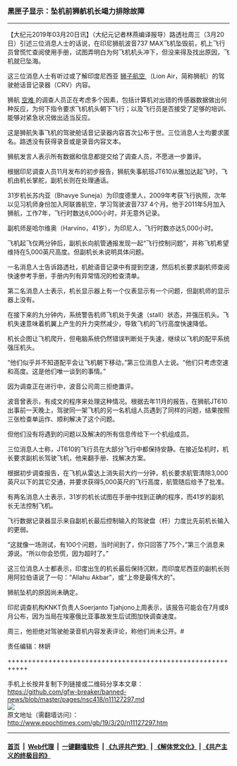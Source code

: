 ### 黑匣子显示：坠机前狮航机长竭力排除故障
------------------------

<p>
 【大纪元2019年03月20日讯】（大纪元记者林燕编译报导）路透社周三（3月20日）引述三位消息人士的话说，在印尼狮航波音737 MAX飞机坠毁前，机上飞行员曾慌忙查阅使用手册，试图弄明白为何飞机机头冲下，但没来得及找出原因，飞机就已坠海。
</p>
<p>
 这三位消息人士有听过或了解印度尼西亚
 <a href="http://www.epochtimes.com/gb/tag/%E7%8B%AE%E5%AD%90%E8%88%AA%E7%A9%BA.html">
  狮子航空
 </a>
 （Lion Air，简称狮航）的驾驶舱话音记录器（CRV）内容。
</p>
<p>
 狮航
 <a href="http://www.epochtimes.com/gb/tag/%E7%A9%BA%E9%9A%BE.html">
  空难
 </a>
 的调查人员正在考虑多个因素，包括计算机对出错的传感器数据做出何种反应，为何下指令要求飞机机头朝下飞行；以及飞行员是否接受了足够的培训、能够对紧急状况做出适当反应。
</p>
<p>
 这是狮航失事飞机的驾驶舱话音记录器内容首次公布于世。三位消息人士均要求匿名。路透没有获得录音或是录音内容文本。
</p>
<p>
 狮航发言人表示所有数据和信息都提交给了调查人员，不愿进一步置评。
</p>
<p>
 根据印尼调查人员11月发布的初步报告，狮航失事航班JT610从雅加达起飞时，飞机由机长掌舵，副机长则在处理通话。
</p>
<p>
 31岁机长苏内亚（Bhavye Suneja）为印度德里人，2009年考获飞行执照，次年以见习机师身份加入阿联酋航空，学习驾驶波音737 4个月。他于2011年5月加入狮航，工作7年，飞行时数达6,000小时，并无意外记录。
</p>
<p>
 副机师是哈尔维奥（Harvino，41岁），为印尼人，飞行时数亦达5,000小时。
</p>
<p>
 飞机起飞仅两分钟后，副机长向航管通报发现一起“飞行控制问题”，并称飞机希望维持在5,000英尺高度。但副机长未说明具体问题。
</p>
<p>
 一名消息人士告诉路透社，机舱语音记录中有提到空速，然后机长要求副机师查阅快速参考手册，手册内列有异常情况的检查清单。
</p>
<p>
 第二名消息人士表示，机长显示器上有一个仪表显示有一个问题，但副机师的显示器上没有。
</p>
<p>
 在接下来的九分钟内，系统警告机师飞机处于失速（stall）状态，并强压机头。飞机失速意味着机翼上产生的升力突然减少，导致飞机的飞行高度快速降低。
</p>
<p>
 机长企图让飞机爬升，但电脑系统仍然错误判断处于失速，继续以飞机的配平系统强压机头。
</p>
<p>
 “他们似乎并不知道配平会让飞机朝下移动，”第三位消息人士说。“他们只考虑空速和高度。这是他们唯一谈到的事情。”
</p>
<p>
 因为调查正在进行中，波音公司周三拒绝置评。
</p>
<p>
 波音曾表示，有成文的程序来处理这种情况。根据去年11月的报告，在狮航JT610出事前一天晚上，驾驶同一架飞机的另一名机组人员遇到了同样的问题，结果按照三张检查单运作、顺利解决了这个问题。
</p>
<p>
 但他们没有将遇到的问题以及解决的所有信息传给下一个机组成员。
</p>
<p>
 三位消息人士称，JT610的飞行员在大部分飞行中都保持安静。在接近坠机时，机长要求副机长驾驶飞机，他来翻手册、找解决方案。
</p>
<p>
 根据初步调查报告，在飞机从雷达上消失前大约一分钟，机长要求航管清除3,000英尺以下的其它交通，并要求获得5,000英尺的飞行高度，航管随后给予了批准。
</p>
<p>
 有两名消息人士表示，31岁的机长试图在手册中找到正确的程序，而41岁的副机长无法控制飞机。
</p>
<p>
 飞行数据记录器显示来自副机长最后控制输入的驾驶盘（杆）力度比先前机长输入的更弱。
</p>
<p>
 “这就像一场测试，有100个问题，当时间到了，你只回答了75个，”第三个消息来源说。“所以你会恐慌，因为超时了。”
</p>
<p>
 这三位消息人士都表示，印度出生的机长最后保持沉默，而印度尼西亚的副机长则用阿拉伯语说了一句：“Allahu Akbar”，或“上帝是最伟大的”。
</p>
<p>
 狮航坠机的原因尚未确定。
</p>
<p>
 印尼调查机构KNKT负责人Soerjanto Tjahjono上周表示，该报告可能会在7月或8月公布，因为当局在埃塞俄比亚事故发生后试图加快调查速度。
</p>
<p>
 周三，他拒绝对驾驶舱录音机内容发表评论，称他们尚未公开。#
</p>
<p>
 责任编辑：林妍
</p>

+++++++++++++++++++++++++++++++++++++++++++++++++++++++++++<br/><br/>
手机上长按并复制下列链接或二维码分享本文章：<br/>
https://github.com/gfw-breaker/banned-news/blob/master/pages/nsc418/n11127297.md <br/>
<a href='https://github.com/gfw-breaker/banned-news/blob/master/pages/nsc418/n11127297.md'><img src='https://github.com/gfw-breaker/banned-news/blob/master/pages/nsc418/n11127297.md.png'/></a> <br/>
原文地址（需翻墙访问）：http://www.epochtimes.com/gb/19/3/20/n11127297.htm


------------------------
#### [首页](https://github.com/gfw-breaker/banned-news/blob/master/README.md) &nbsp;|&nbsp; [Web代理](https://github.com/labour-camp/helloworld) &nbsp;|&nbsp; [一键翻墙软件](https://github.com/gfw-breaker/nogfw/blob/master/README.md) &nbsp;| [《九评共产党》](https://github.com/gfw-breaker/9ping.md/blob/master/README.md#九评之一评共产党是什么) | [《解体党文化》](https://github.com/gfw-breaker/jtdwh.md/blob/master/README.md) | [《共产主义的终极目的》](https://github.com/gfw-breaker/gczydzjmd.md/blob/master/README.md)

